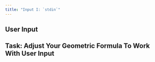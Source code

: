 ```yaml
---
title: "Input I: `stdin`"
---
```


## User Input

## Task: Adjust Your Geometric Formula To Work With User Input
